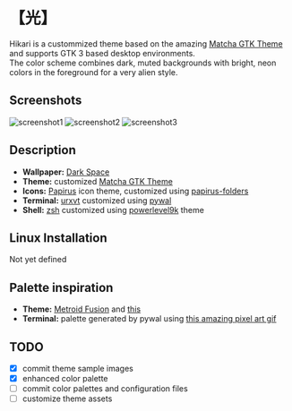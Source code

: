 # 【光】
Hikari is a custommized theme based on the amazing [Matcha GTK Theme](https://github.com/vinceliuice/matcha) and supports GTK 3 based desktop environments.  
The color scheme combines dark, muted backgrounds with bright, neon colors in the foreground for a very alien style.  

## Screenshots
![screenshot1](https://i.imgur.com/Z8qqwuN.png)
![screenshot2](https://i.imgur.com/AqWImPq.png)
![screenshot3](https://i.imgur.com/DKxQkuW.png)


## Description
- **Wallpaper:** [Dark Space](https://www.reddit.com/r/wallpapers/comments/1x8aw5/dark_space/)
- **Theme:** customized [Matcha GTK Theme](https://github.com/vinceliuice/matcha)
- **Icons:** [Papirus](https://github.com/PapirusDevelopmentTeam/papirus-icon-theme) icon theme, customized using [papirus-folders](https://github.com/PapirusDevelopmentTeam/papirus-folders)
- **Terminal:** [urxvt](https://github.com/exg/rxvt-unicode) customized using [pywal](https://github.com/dylanaraps/pywal)
- **Shell:** [zsh](https://ohmyz.sh/) customized using [powerlevel9k](https://github.com/bhilburn/powerlevel9k) theme

## Linux Installation
Not yet defined

## Palette inspiration
- **Theme:** [Metroid Fusion](https://www.google.com/search?q=Metroid+fusion&source=lnms&tbm=isch&sa=X&ved=0ahUKEwiciKGX5OvhAhUF16QKHTcIC0QQ_AUIDigB&biw=1366&bih=627) and [this](https://www.color-hex.com/color-palette/61235)
- **Terminal:** palette generated by pywal using [this amazing pixel art gif](https://imgur.com/40F5ulO)


## TODO
- [x] commit theme sample images 
- [x] enhanced color palette
- [ ] commit color palettes and configuration files
- [ ] customize theme assets
